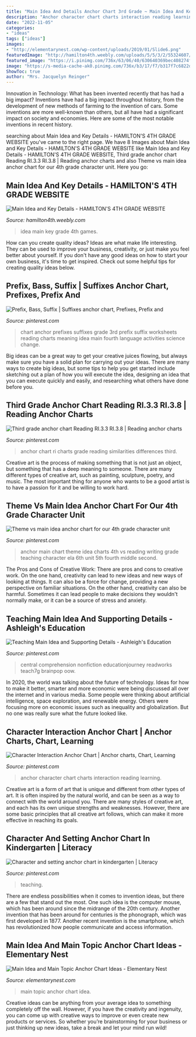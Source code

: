 ```yaml
---
title: "Main Idea And Details Anchor Chart 3rd Grade ~ Main Idea And Key Details"
description: "Anchor character chart charts interaction reading learning"
date: "2022-11-05"
categories:
- "ideas"
tags: ["ideas"]
images:
- "http://elementarynest.com/wp-content/uploads/2019/01/Slide6.png"
featuredImage: "http://hamilton4th.weebly.com/uploads/5/5/3/2/55324607/397566_orig.jpg"
featured_image: "https://i.pinimg.com/736x/63/06/40/630640369bec408274f92642b6c3ca72.jpg"
image: "https://s-media-cache-ak0.pinimg.com/736x/b3/17/f7/b317f7c6822d9a1336c450dc193592be.jpg"
ShowToc: true
author: "Mrs. Jacquelyn Reinger"
---
```



Innovation in Technology: What has been invented recently that has had a big impact?
Inventions have had a big impact throughout history, from the development of new methods of farming to the invention of cars. Some inventions are more well-known than others, but all have had a significant impact on society and economies. Here are some of the most notable inventions in recent history.

	

		
searching about Main Idea and Key Details - HAMILTON&#039;S 4TH GRADE WEBSITE you've came to the right page. We have 8 Images about Main Idea and Key Details - HAMILTON&#039;S 4TH GRADE WEBSITE like Main Idea and Key Details - HAMILTON&#039;S 4TH GRADE WEBSITE, Third grade anchor chart Reading RI.3.3 RI.3.8 | Reading anchor charts and also Theme vs main idea anchor chart for our 4th grade character unit. Here you go:
		
    
## Main Idea And Key Details - HAMILTON&#039;S 4TH GRADE WEBSITE

<img loading=lazy src="http://hamilton4th.weebly.com/uploads/5/5/3/2/55324607/397566_orig.jpg" onerror="this.onerror=null;this.src='https://tse1.mm.bing.net/th?id=OIP.fqBVCfgZD0tXh8eN5pjJJwHaJ4&amp;pid=15.1';" alt="Main Idea and Key Details - HAMILTON&#039;S 4TH GRADE WEBSITE">

_Source: hamilton4th.weebly.com_

>idea main key grade 4th games. 

	

How can you create quality ideas?
Ideas are what make life interesting. They can be used to improve your business, creativity, or just make you feel better about yourself. If you don't have any good ideas on how to start your own business, it's time to get inspired. Check out some helpful tips for creating quality ideas below.

    
## Prefix, Bass, Suffix | Suffixes Anchor Chart, Prefixes, Prefix And

<img loading=lazy src="https://i.pinimg.com/originals/5b/f2/3b/5bf23bee0003761641ab6fab5bc3d318.jpg" onerror="this.onerror=null;this.src='https://tse1.mm.bing.net/th?id=OIP.CYmwRW6xUJeKi8-9KzvM3gHaJ4&amp;pid=15.1';" alt="Prefix, Bass, Suffix | Suffixes anchor chart, Prefixes, Prefix and">

_Source: pinterest.com_

>chart anchor prefixes suffixes grade 3rd prefix suffix worksheets reading charts meaning idea main fourth language activities science change. 

	

Big ideas can be a great way to get your creative juices flowing, but always make sure you have a solid plan for carrying out your ideas. There are many ways to create big ideas, but some tips to help you get started include sketching out a plan of how you will execute the idea, designing an idea that you can execute quickly and easily, and researching what others have done before you.

    
## Third Grade Anchor Chart Reading RI.3.3 RI.3.8 | Reading Anchor Charts

<img loading=lazy src="https://i.pinimg.com/736x/92/4a/4b/924a4bd87b7fc865dc4d83de1b7a8240.jpg" onerror="this.onerror=null;this.src='https://tse4.mm.bing.net/th?id=OIP.Pz7sF5HeHIeCa8Ti3nYMqwHaJ3&amp;pid=15.1';" alt="Third grade anchor chart Reading RI.3.3 RI.3.8 | Reading anchor charts">

_Source: pinterest.com_

>anchor chart ri charts grade reading similarities differences third. 

	

Creative art is the process of making something that is not just an object, but something that has a deep meaning to someone. There are many different types of creative art, such as painting, sculpture, poetry, and music. The most important thing for anyone who wants to be a good artist is to have a passion for it and be willing to work hard.

    
## Theme Vs Main Idea Anchor Chart For Our 4th Grade Character Unit

<img loading=lazy src="https://i.pinimg.com/originals/72/f2/5a/72f25ab312b13ddeba52b73f89d899b7.jpg" onerror="this.onerror=null;this.src='https://tse3.mm.bing.net/th?id=OIP.7x_XTp0SbbWocKVz4NvzQAHaJ4&amp;pid=15.1';" alt="Theme vs main idea anchor chart for our 4th grade character unit">

_Source: pinterest.com_

>anchor main chart theme idea charts 4th vs reading writing grade teaching character ela 6th unit 5th fourth middle second. 

	

The Pros and Cons of Creative Work:
There are pros and cons to creative work. On the one hand, creativity can lead to new ideas and new ways of looking at things. It can also be a force for change, providing a new perspective on familiar situations. On the other hand, creativity can also be harmful. Sometimes it can lead people to make decisions they wouldn't normally make, or it can be a source of stress and anxiety.

    
## Teaching Main Idea And Supporting Details - Ashleigh&#039;s Education

<img loading=lazy src="https://i.pinimg.com/736x/63/06/40/630640369bec408274f92642b6c3ca72.jpg" onerror="this.onerror=null;this.src='https://tse1.mm.bing.net/th?id=OIP.HUq_2sJ4ks9Q1lYVYcWFJQHaJ6&amp;pid=15.1';" alt="Teaching Main Idea and Supporting Details - Ashleigh&#039;s Education">

_Source: pinterest.com_

>central comprehension nonfiction educationjourney readworks teach7g brainpop oow. 

	

In 2020, the world was talking about the future of technology. Ideas for how to make it better, smarter and more economic were being discussed all over the internet and in various media. Some people were thinking about artificial intelligence, space exploration, and renewable energy. Others were focusing more on economic issues such as inequality and globalization. But no one was really sure what the future looked like.

    
## Character Interaction Anchor Chart | Anchor Charts, Chart, Learning

<img loading=lazy src="https://i.pinimg.com/736x/5d/44/b5/5d44b52650ace269070faaf031681fb6--anchor-chart-anchors.jpg" onerror="this.onerror=null;this.src='https://tse4.mm.bing.net/th?id=OIP.UlJFNUmwbGuFLVr_C4KzbwHaJ3&amp;pid=15.1';" alt="Character Interaction Anchor Chart | Anchor charts, Chart, Learning">

_Source: pinterest.com_

>anchor character chart charts interaction reading learning. 

	

Creative art is a form of art that is unique and different from other types of art. It is often inspired by the natural world, and can be seen as a way to connect with the world around you. There are many styles of creative art, and each has its own unique strengths and weaknesses. However, there are some basic principles that all creative art follows, which can make it more effective in reaching its goals.

    
## Character And Setting Anchor Chart In Kindergarten | Literacy

<img loading=lazy src="https://s-media-cache-ak0.pinimg.com/736x/b3/17/f7/b317f7c6822d9a1336c450dc193592be.jpg" onerror="this.onerror=null;this.src='https://tse3.mm.bing.net/th?id=OIP.DYtRLux3VUdanMGs4AgTRwHaJ3&amp;pid=15.1';" alt="Character and setting anchor chart in kindergarten | Literacy">

_Source: pinterest.com_

>teaching. 

	

There are endless possibilities when it comes to invention ideas, but there are a few that stand out the most. One such idea is the computer mouse, which has been around since the midrange of the 20th century. Another invention that has been around for centuries is the phonograph, which was first developed in 1877. Another recent invention is the smartphone, which has revolutionized how people communicate and access information.

    
## Main Idea And Main Topic Anchor Chart Ideas - Elementary Nest

<img loading=lazy src="http://elementarynest.com/wp-content/uploads/2019/01/Slide6.png" onerror="this.onerror=null;this.src='https://tse4.mm.bing.net/th?id=OIP.t47f9h0bGmj-EYRAXfYlnwHaJ4&amp;pid=15.1';" alt="Main Idea and Main Topic Anchor Chart Ideas - Elementary Nest">

_Source: elementarynest.com_

>main topic anchor chart idea. 

	

Creative ideas can be anything from your average idea to something completely off the wall. However, if you have the creativity and ingenuity, you can come up with creative ways to improve or even create new products or services. So whether you’re brainstorming for your business or just thinking up new ideas, take a break and let your mind run wild!

